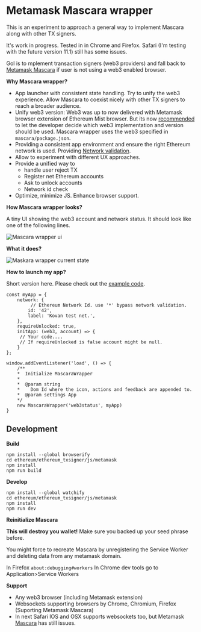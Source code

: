 # Metamask Mascara wrapper

This is an experiment to approach a general way to implement Mascara along with other TX signers. 

It's work in progress. Tested in in Chrome and Firefox. Safari (I'm testing with the future version 11.1) still has some issues. 

Gol is to mplement transaction signers (web3 providers) and fall back to [Metamask Mascara](https://github.com/MetaMask/mascara/) if user is not using a web3 enabled browser.

**Why Mascara wrapper?**

* App launcher with consistent state handling. Try to unify the web3 experience. Allow Mascara to coexist nicely with other TX signers to reach a broader audience. 
* Unify web3 version: Web3 was up to now delivered with Metamask browser extension of Ethereum Mist browser. But its now [recommended](https://github.com/MetaMask/faq/blob/master/detecting_metamask.md#deprecation-of-global-web3js) to let the developer decide which web3 implementation and version should be used. Mascara wrapper uses the web3 specified in `mascara/package.json`.
* Providing a consistent app environment and ensure the right Ethereum network is used. Providing [Network validation](https://github.com/MetaMask/faq/blob/master/DEVELOPERS.md#construction_worker-network-check).
* Allow to experiment with different UX approaches. 
* Provide a unified way to 
	* handle user reject TX
	* Register net Ethereum accounts
	* Ask to unlock accounts
	* Network id check
* Optimize, minimize JS. Enhance browser support.

**How Mascara wrapper looks?**

A tiny UI showing the web3 account and network status. It should look like one of the following lines.

![Mascara wrapper ui](https://github.com/digitaldonkey/ethereum/blob/feature-GlobalTransactionSigner/ethereum_txsigner/js/mascara/doc-assets/mascara-wrapper-ui.gif)
 
**What it does?**
 
![Maskara wrapper current state](https://github.com/digitaldonkey/ethereum/blob/feature-GlobalTransactionSigner/ethereum_txsigner/js/mascara/doc-assets/mascara-wrapper-UML.gif)

**How to launch my app?**

Short version here. Please check out the [example code](https://github.com/digitaldonkey/ethereum/blob/feature-GlobalTransactionSigner/ethereum_txsigner/js/mascara/src/index.js). 

```
const myApp = {
	network: {
		 // Ethereum Network Id. use '*' bypass network validation.
		id: '42',
		label: 'Kovan test net.',
	},
	requireUnlocked: true,
	initApp: (web3, account) => {
	 // Your code....
	 // If requireUnlocked is false account might be null.
	}
};

window.addEventListener('load', () => {
	/**
	*  Initialize MascaraWrapper
	*
	*  @param string
	*    Dom Id where the icon, actions and feedback are appended to.
	*  @param settings App
	*/
	new MascaraWrapper('web3status', myApp)
}
```

## Development

**Build**

```
npm install --global browserify
cd ethereum/ethereum_txsigner/js/metamask
npm install
npm run build
```

**Develop**

```
npm install --global watchify
cd ethereum/ethereum_txsigner/js/metamask
npm install
npm run dev
```

**Reinitialize Mascara**

**This will destroy you wallet!** Make sure you backed up your seed phrase before. 

You might force to recreate Mascara by unregistering the Service Worker and deleting data from any metamask domain.

In Firefox `about:debugging#workers`
In Chrome dev tools go to Application>Service Workers

**Support**

* Any web3 browser (including Metamask extension)
* Websockets supporting browsers by Chrome, Chromium, Firefox (Suporting Metamask Mascara)
*  In next Safari IOS and OSX supports websockets too, but Metamask [Mascara](https://github.com/MetaMask/mascara/) has still issues. 


